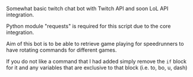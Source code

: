 Somewhat basic twitch chat bot with Twitch API and soon LoL API integration.

Python module "requests" is required for this script due to the core integration.

Aim of this bot is to be able to retrieve game playing for speedrunners to have rotating commands for different games.

If you do not like a command that I had added simply remove the `if` block for it and any variables that are exclusive to that block (i.e. to, bo, u, dash)